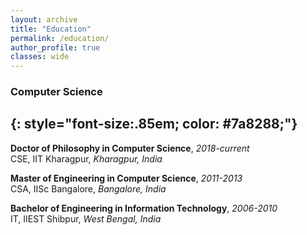 ```yaml
---
layout: archive
title: "Education"
permalink: /education/
author_profile: true
classes: wide
---
```


### Computer Science
{: style="font-size:.85em; color: #7a8288;"}
---

**Doctor of Philosophy in Computer Science**, *2018-current*  
CSE, IIT Kharagpur, *Kharagpur, India*

**Master of Engineering in Computer Science**, *2011-2013*  
CSA, IISc Bangalore, *Bangalore, India*

**Bachelor of Engineering in Information Technology**, *2006-2010*  
IT, IIEST Shibpur, *West Bengal, India*

